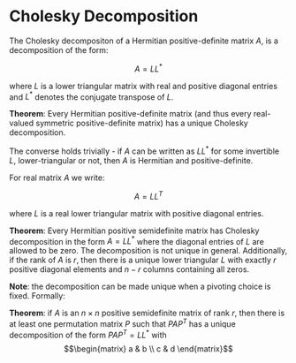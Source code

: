 # Cholesky Decomposition

The Cholesky decompositon of a Hermitian positive-definite matrix $A$, is a decomposition of the form:

$$A = LL^{*}$$

where $L$ is a lower triangular matrix with real and positive diagonal entries and $L^{*}$ denotes the conjugate transpose of $L$.

**Theorem**: Every Hermitian positive-definite matrix (and thus every real-valued symmetric positive-definite matrix) has a unique Cholesky decomposition.

The converse holds trivially - if $A$ can be written as $LL^{*}$ for some invertible $L$, lower-triangular or not, then $A$ is Hermitian and positive-definite.

For real matrix $A$ we write:

$$A = LL^{T}$$

where $L$ is a real lower triangular matrix with positive diagonal entries.

**Theorem**: Every Hermitian positive semidefinite matrix has Cholesky decomposition in the form $A = LL^{*}$ where the diagonal entries of $L$ are allowed to be zero. The decomposition is not unique in general. Additionally, if the rank of $A$ is $r$, then there is a unique lower triangular $L$ with exactly $r$ positive diagonal elements and $n-r$ columns containing all zeros. 

**Note**: the decomposition can be made unique when a pivoting choice is fixed. Formally:

**Theorem**: if $A$ is an $n \times n$ positive semidefinite matrix of rank $r$, then there is at least one permutation matrix $P$ such that $PAP^{T}$ has a unique decomposition of the form $PAP^{T} = LL^{*}$ with $$\begin{matrix} a & b \\ c & d \end{matrix}$$

